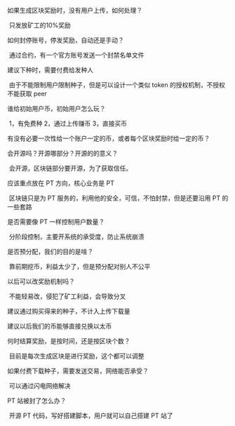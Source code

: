 如果生成区块奖励时，没有用户上传，如何处理？

​	只发放矿工的10%奖励

如何封停账号，停发奖励，自动还是手动？

​	通过合约，有一个官方账号发送一个封禁名单文件

建议下种时，需要付费给发种人

​	由于不能限制用户限制种子，但是可以设计一个类似 token 的授权机制，不授权不能获取 peer

谁给初始用户币，初始用户怎么玩？

​	1，有免费种 2，通过上传赚币 3，直接买币

有没有必要一次性给一个账户一定的币，或者每个区块奖励时给一定的币？



会开源吗？开源哪部分？开源的的意义？

​	会开源，区块链部分要开源，为了获取信任。

应该重点放在 PT 方向，核心业务是 PT

​	区块链只是为 PT 服务的，利用他的安全，可信，不怕封禁，但是还要沿用 PT 的一些套路

是否需要像 PT 一样控制用户数量？

​	分阶段控制，主要开系统的承受度，防止系统崩溃

是否预分配，我们的目的是啥？

​	靠前期挖币，利益太少了，但是预分配对别人不公平

以后可以改奖励机制吗？

​	不能轻易改，侵犯了矿工利益，会导致分叉

建议通过购买得来的种子，不计入上传下载量



建议以后我们的币能够直接兑换以太币

何时结算奖励，是按时间，还是按区块个数？

​	目前是每次生成区块是进行奖励，这个都可以调整

如果付费下载种子，需要发送交易，网络能否承受？

​	可以通过闪电网络解决

PT 站被封了怎么办？

​	开源 PT 代码，写好搭建脚本，用户就可以自己搭建 PT 站了